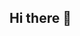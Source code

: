 ## Hi there 👋

<!--
**coffeejinha/coffeejinha** is a ✨ _special_ ✨ repository because its `README.md` (this file) appears on your GitHub profile.

Here are some ideas to get you started:

🔭 I’m currently working on exploring new ideas in tech and creative problem-solving.
🌱 I’m currently learning about cloud computing and AI applications in real-world scenarios.
👯 I’m looking to collaborate on open-source projects that make a meaningful impact.
🤔 I’m looking for help with mastering advanced algorithms and optimizing performance.
💬 Ask me about the latest trends in tech or random trivia – I love both!
📫 How to reach me: Let’s connect through GitHub or drop me a message on LinkedIn.
😄 Pronouns: They/Them.
⚡ Fun fact: I once spent a whole weekend learning how to juggle just to prove I could. Still not great, though!
-->
